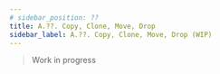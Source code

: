 ```yaml
---
# sidebar_position: ??
title: A.??. Copy, Clone, Move, Drop
sidebar_label: A.??. Copy, Clone, Move, Drop (WIP)
---
```


> Work in progress
